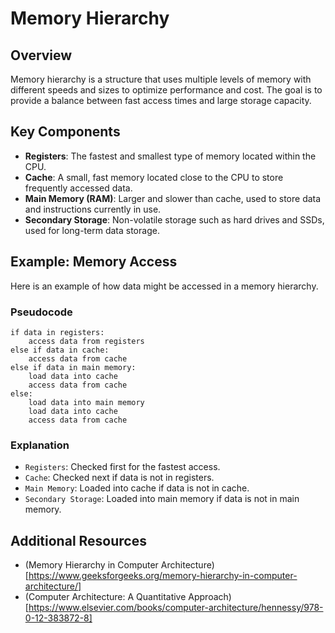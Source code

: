 # Memory Hierarchy

## Overview
Memory hierarchy is a structure that uses multiple levels of memory with different speeds and sizes to optimize performance and cost. The goal is to provide a balance between fast access times and large storage capacity.

## Key Components
- **Registers**: The fastest and smallest type of memory located within the CPU.
- **Cache**: A small, fast memory located close to the CPU to store frequently accessed data.
- **Main Memory (RAM)**: Larger and slower than cache, used to store data and instructions currently in use.
- **Secondary Storage**: Non-volatile storage such as hard drives and SSDs, used for long-term data storage.

## Example: Memory Access
Here is an example of how data might be accessed in a memory hierarchy.

### Pseudocode
```pseudocode
if data in registers:
    access data from registers
else if data in cache:
    access data from cache
else if data in main memory:
    load data into cache
    access data from cache
else:
    load data into main memory
    load data into cache
    access data from cache
```

### Explanation
- `Registers`: Checked first for the fastest access.
- `Cache`: Checked next if data is not in registers.
- `Main Memory`: Loaded into cache if data is not in cache.
- `Secondary Storage`: Loaded into main memory if data is not in main memory.

## Additional Resources
- (Memory Hierarchy in Computer Architecture)[https://www.geeksforgeeks.org/memory-hierarchy-in-computer-architecture/]
- (Computer Architecture: A Quantitative Approach)[https://www.elsevier.com/books/computer-architecture/hennessy/978-0-12-383872-8]